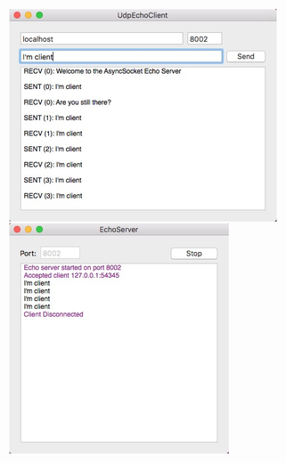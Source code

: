 
![Alt text](https://raw.githubusercontent.com/one-smiling/CocoaAsyncSocket-TCP-GUI/master/Screenshots/ConnectTest.png)
![Alt text](https://raw.githubusercontent.com/one-smiling/CocoaAsyncSocket-TCP-GUI/master/Screenshots/EchoServer.png)

